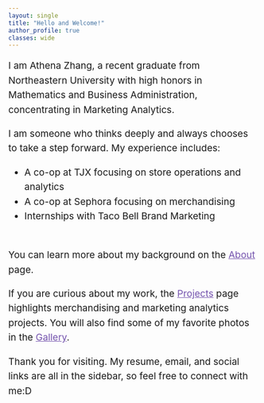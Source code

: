 ```yaml
---
layout: single
title: "Hello and Welcome!"
author_profile: true
classes: wide
---
```

<div markdown="1" style="font-size:19px; line-height:1.55;">

I am Athena Zhang, a recent graduate from Northeastern University with high honors in Mathematics and Business Administration, concentrating in Marketing Analytics.

I am someone who thinks deeply and always chooses to take a step forward. My experience includes:<br>

- A co-op at TJX focusing on store operations and analytics  
- A co-op at Sephora focusing on merchandising  
- Internships with Taco Bell Brand Marketing  
<br>
You can learn more about my background on the <a href="./about" style="color:#7554ae;">About</a> page.


If you are curious about my work, the <a href="./projects" style="color:#7554ae;">Projects</a> page highlights merchandising and marketing analytics projects. You will also find some of my favorite photos in the <a href="./gallery" style="color:#7554ae;">Gallery</a>.  

Thank you for visiting. My resume, email, and social links are all in the sidebar, so feel free to connect with me:D  

</div>
